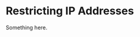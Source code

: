 [title]: # (Restricting IP Addresses)
[tags]: # (XXX)
[priority]: # (1887)
# Restricting IP Addresses
Something here.
